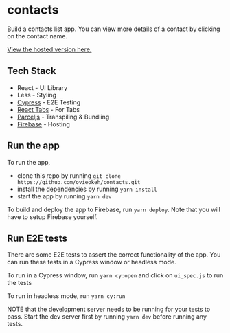 # contacts

Build a contacts list app. You can view more details of a contact by clicking on the contact name.

[View the hosted version here.](https://my-contacts-f2741.firebaseapp.com/)

## Tech Stack

- React - UI Library
- Less - Styling
- [Cypress](https://www.cypress.io/) - E2E Testing
- [React Tabs](https://github.com/reactjs/react-tabs) - For Tabs
- [Parceljs](https://parceljs.org/) - Transpiling & Bundling
- [Firebase](https://firebase.google.com/) - Hosting

## Run the app

To run the app,

- clone this repo by running `git clone https://github.com/ovieokeh/contacts.git`
- install the dependencies by running `yarn install`
- start the app by running `yarn dev`

To build and deploy the app to Firebase, run `yarn deploy`. Note that you will have to setup Firebase yourself.

## Run E2E tests

There are some E2E tests to assert the correct functionality of the app. You can run these tests in a Cypress window or headless mode.

To run in a Cypress window, run `yarn cy:open` and click on `ui_spec.js` to run the tests

To run in headless mode, run `yarn cy:run`

NOTE that the development server needs to be running for your tests to pass. Start the dev server first by running `yarn dev` before running any tests.
